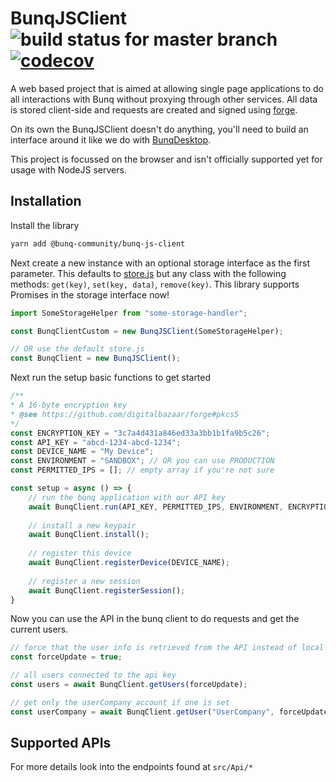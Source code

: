 # BunqJSClient ![build status for master branch](https://api.travis-ci.org/BunqCommunity/BunqJSClient.svg?branch=master) [![codecov](https://codecov.io/gh/BunqCommunity/BunqJSClient/branch/master/graph/badge.svg)](https://codecov.io/gh/BunqCommunity/BunqJSClient)

A web based project that is aimed at allowing single page applications to do all interactions with Bunq without proxying through other services. 
All data is stored client-side and requests are created and signed using [forge](https://github.com/digitalbazaar/forge).

On its own the BunqJSClient doesn't do anything, you'll need to build an interface around it like we do with [BunqDesktop](https://github.com/BunqCommunity/BunqDesktop).

This project is focussed on the browser and isn't officially supported yet for usage with NodeJS servers. 

## Installation
Install the library
```bash
yarn add @bunq-community/bunq-js-client
```
Next create a new instance with an optional storage interface as the first parameter. 
This defaults to [store.js](https://github.com/marcuswestin/store.js/) but any class 
with the following methods: `get(key)`, `set(key, data)`, `remove(key)`. This library 
supports Promises in the storage interface now!
```js
import SomeStorageHelper from "some-storage-handler"; 

const BunqClientCustom = new BunqJSClient(SomeStorageHelper);

// OR use the default store.js
const BunqClient = new BunqJSClient();
```
Next run the setup basic functions to get started
```js
/**
* A 16-byte encryption key
* @see https://github.com/digitalbazaar/forge#pkcs5
*/
const ENCRYPTION_KEY = "3c7a4d431a846ed33a3bb1b1fa9b5c26";
const API_KEY = "abcd-1234-abcd-1234";
const DEVICE_NAME = "My Device";
const ENVIRONMENT = "SANDBOX"; // OR you can use PRODUCTION
const PERMITTED_IPS = []; // empty array if you're not sure

const setup = async () => {
    // run the bunq application with our API key
    await BunqClient.run(API_KEY, PERMITTED_IPS, ENVIRONMENT, ENCRYPTION_KEY);
    
    // install a new keypair 
    await BunqClient.install();
    
    // register this device
    await BunqClient.registerDevice(DEVICE_NAME);
    
    // register a new session
    await BunqClient.registerSession();
}
```
Now you can use the API in the bunq client to do requests and get the current users.
```js
// force that the user info is retrieved from the API instead of local cache version
const forceUpdate = true;

// all users connected to the api key
const users = await BunqClient.getUsers(forceUpdate);

// get only the userCompany account if one is set
const userCompany = await BunqClient.getUser("UserCompany", forceUpdate);
```

## Supported APIs
For more details look into the endpoints found at `src/Api/*`
